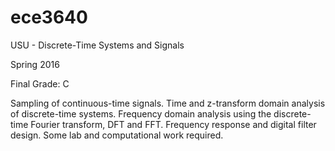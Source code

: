 # ece3640
USU - Discrete-Time Systems and Signals

Spring 2016

Final Grade: C

Sampling of continuous-time signals. Time and z-transform domain analysis of discrete-time systems. Frequency domain analysis using the discrete-time Fourier transform, DFT and FFT. Frequency response and digital filter design. Some lab and computational work required.
